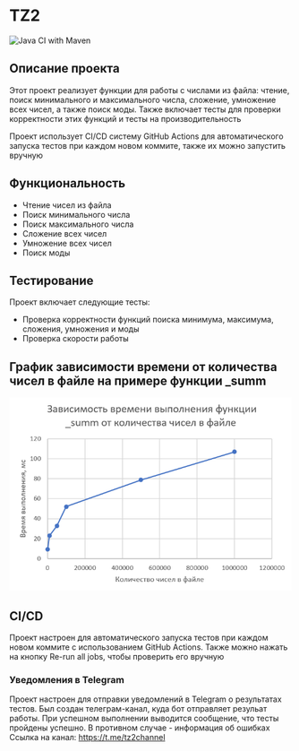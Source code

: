 # TZ2
![Java CI with Maven](https://github.com/gigantina/test_java/actions/workflows/maven.yml/badge.svg)

## Описание проекта
Этот проект реализует функции для работы с числами из файла: чтение, поиск минимального и максимального числа, сложение, умножение всех чисел, а также поиск моды. Также включает тесты для проверки корректности этих функций и тесты на производительность 

Проект использует CI/CD систему GitHub Actions для автоматического запуска тестов при каждом новом коммите, также их можно запустить вручную

## Функциональность
- Чтение чисел из файла
- Поиск минимального числа
- Поиск максимального числа
- Сложение всех чисел
- Умножение всех чисел
- Поиск моды

## Тестирование
Проект включает следующие тесты:
- Проверка корректности функций поиска минимума, максимума, сложения, умножения и моды
- Проверка скорости работы


## График зависимости времени от количества чисел в файле на примере функции _summ
![График](https://github.com/gigantina/test_java/blob/origin/image.png)


## CI/CD
Проект настроен для автоматического запуска тестов при каждом новом коммите с использованием GitHub Actions. Также можно нажать на кнопку Re-run all jobs, чтобы проверить его вручную

### Уведомления в Telegram
Проект настроен для отправки уведомлений в Telegram о результатах тестов. Был создан телеграм-канал, куда бот отправляет резульат работы. При успешном выполнении выводится сообщение, что тесты пройдены успешно. В противном случае - информация об ошибках
Ссылка на канал: https://t.me/tz2channel

